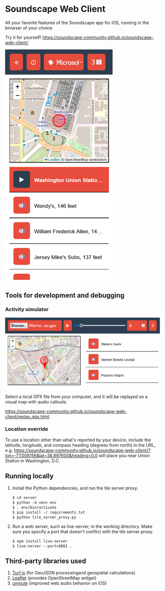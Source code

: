 # Soundscape Web Client

All your favorite features of the Soundscape app for iOS, running in the browser of your choice.

Try it for yourself! https://soundscape-community.github.io/soundscape-web-client/

![Screenshot of Soundscape web client](screenshots/main_view.png)

## Tools for development and debugging

### Activity simulator

![Screenshot of GPX file replay view](screenshots/gpx_replay_view.png)

Select a local GPX file from your computer, and it will be replayed on a visual map with audio callouts.

https://soundscape-community.github.io/soundscape-web-client/replay_gpx.html

### Location override
To use a location other than what's reported by your device, include the latitude, longitude, and compass heading (degrees from north) in the URL, e.g. https://soundscape-community.github.io/soundscape-web-client/?lon=-77.006156&lat=38.897600&heading=0.0 will place you near Union Station in Washington, D.C.

## Running locally
1. Install the Python dependencies, and run the tile server proxy.
    ```
    $ cd server
    $ python -m venv env
    $ . env/bin/activate
    $ pip install -r requirements.txt
    $ python tile_server_proxy.py
    ```
2. Run a web server, such as live-server, in the working directory. Make sure you specify a port that doesn't conflict with the tile server proxy.
    ```
    $ npm install live-server
    $ live-server --port=8081 .
    ```

## Third-party libraries used
1. [Turf.js](https://turfjs.org/) (for GeoJSON processingand geospatial calculations)
2. [Leaflet](https://leafletjs.com/) (provides OpenStreetMap widget)
3. [unmute](https://github.com/swevans/unmute) (improved web audio behavior on iOS)
